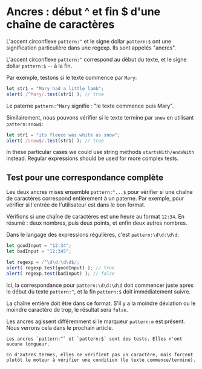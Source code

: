 # Ancres : début ^ et fin $ d'une chaîne de caractères

L'accent circonflexe `pattern:^` et le signe dollar `pattern:$` ont une signification particulière dans une regexp. Ils sont appelés "ancres".

L'accent circonflexe `pattern:^` correspond au début du texte, et le signe dollar `pattern:$` -- à la fin.

Par exemple, testons si le texte commence par `Mary`:

```js run
let str1 = "Mary had a little lamb";
alert( /^Mary/.test(str1) ); // true
```

Le paterne `pattern:^Mary` signifie : "le texte commence puis Mary".

Similairement, nous pouvons vérifier si le texte termine par `snow` en utilisant `pattern:snow$`:

```js run
let str1 = "its fleece was white as snow";
alert( /snow$/.test(str1) ); // true
```

In these particular cases we could use string methods `startsWith/endsWith` instead. Regular expressions should be used for more complex tests.

## Test pour une correspondance complète

Les deux ancres mises ensemble `pattern:^...$` pour vérifier si une chaîne de caractères correspond entièrement à un paterne. Par exemple, pour vérifier si l'entrée de l'utilisateur est dans le bon format.

Vérifions si une chaîne de caractères est une heure au format `12:34`. En résumé : deux nombres, puis deux points, et enfin deux autres nombres.

Dans le langage des expressions régulières, c'est `pattern:\d\d:\d\d`:

```js run
let goodInput = "12:34";
let badInput = "12:345";

let regexp = /^\d\d:\d\d$/;
alert( regexp.test(goodInput) ); // true
alert( regexp.test(badInput) ); // false
```

Ici, la correspondance pour `pattern:\d\d:\d\d` doit commencer juste après le début du texte `pattern:^`, et la fin `pattern:$` doit immédiatement suivre.

La chaîne entière doit être dans ce format. S'il y a la moindre déviation ou le moindre caractère de trop, le résultat sera `false`.

Les ancres agissent différemment si le marqueur `pattern:m` est présent. Nous verrons cela dans le prochain article.

```smart header="Les ancres n'ont \"aucune longueur\""
Les ancres `pattern:^` et `pattern:$` sont des tests. Elles n'ont aucune longueur.

En d'autres termes, elles ne vérifient pas un caractère, mais forcent plutôt le moteur à vérifier une condition (le texte commence/termine).
```
